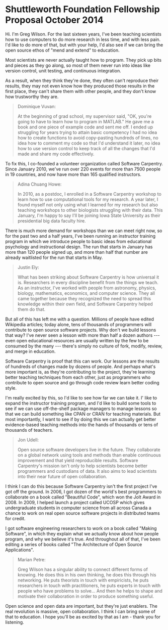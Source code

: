 Shuttleworth Foundation Fellowship Proposal October 2014
========================================================

Hi.  I'm Greg Wilson.  For the last sixteen years, I've been teaching
scientists how to use computers to do more research in less time, and
with less pain.  I'd like to do more of that, but with your help, I'd
also see if we can bring the open source ethos of "mend and extend" to
education.

Most scientists are never actually taught how to program.  They pick
up bits and pieces as they go along, so most of them never run into
ideas like version control, unit testing, and continuous integration.

As a result, when they think they're done, they often can't reproduce
their results, they may not even know how they produced those results
in the first place, they can't share them with other people, and they
don't know how trustworthy they are.

> Dominique Vuvan:
> 
> At the beginning of grad school, my supervisor said, "OK, you're
> going to have to learn how to program in MATLAB." He gave me a book
> and one piece of example code and sent me off.  I ended up
> struggling for years trying to attain basic competency I had no idea
> how to create functions to avoid copy-pasting hundreds of lines, no
> idea how to comment my code so that I'd understand it later, no idea
> how to use version control to keep track of all the changes that I'd
> made and share my code effectively.

To fix this, I co-founded a volunteer organization called Software
Carpentry.  Since January 2010, we've run over 220 events for more
than 7500 people in 19 countries, and now have more than 165 qualified
instructors.

> Adina Chuang Howe:
>
> In 2010, as a postdoc, I enrolled in a Software Carpentry workshop
> to learn how to use computational tools for my research. A year
> later, I found myself not only using what I learned for my research
> but also teaching workshops to other biologists struggling with
> their data. This January, I'm happy to say I'll be joining Iowa
> State University as their presidential big data faculty hire.

There is much more demand for workshops than we can meet right now, so
for the past two and a half years, I've been running an instructor
training program in which we introduce people to basic ideas from
educational psychology and instructional design.  The run that starts
in January has more than 120 people signed up, and more than half that
number are already waitlisted for the run that starts in May.

> Justin Ely:
>
> What has been striking about Software Carpentry is how universal it
> is. Researchers in every discipline benefit from the things we
> teach. As an instructor, I've worked with people from astronomy,
> physics, biology, mathematics, economics, and computer science. They
> all came together because they recognized the need to spread this
> knowledge within their own field, and Software Carpentry helped them
> do that.

But all of this has left me with a question.  Millions of people have
edited Wikipedia articles; today alone, tens of thousands of
programmers will contribute to open source software projects.  Why
don't we build lessons that way?  I've never seen a lesson with more
than half a dozen authors --- even open educational resources are
usually written by the few to be consumed by the many --- there's
simply no culture of fork, modify, review, and merge in education.

Software Carpentry is proof that this can work.  Our lessons are the
results of hundreds of changes made by dozens of people.  And perhaps
what's more important is, as they're contributing to the project,
they're learning better teaching techniques from each other, just as
programmers who contribute to open source and go through code review
learn better coding style.

I'm really excited by this, so I'd like to see how far we can take it.
I' like to expand the instructor training program, and I'd like to
build some tools to see if we can use off-the-shelf package managers
to manage lessons so that we can build something like CPAN or CRAN for
teaching materials.  But most importantly, I want to see if by doing
this we can actually get better evidence-based teaching methods into
the hands of thousands or tens of thousands of teachers.

> Jon Udell:
>
> Open source software developers live in the future.  They
> collaborate on a global network using tools and methods than enable
> continuous improvement and that yield reproducible results.
> Software Carpentry's mission isn't only to help scientists become
> better programmers and custodians of data.  It also aims to lead
> scientists into their near future of open collaboration.

I think I can do this because Software Carpentry isn't the first
project I've got off the ground.  In 2006, I got dozen of the world's
best programmers to collaborate on a book called "Beautiful Code",
which won the Jolt Award in 2008.  In 2009, I helped launch a project
called UCOSP which gives undergraduate students in computer science
from all across Canada a chance to work on real open source software
projects in distributed teams for credit.  

I got software engineering researchers to work on a book called
"Making Software", in which they explain what we actually know about
how people program, and why we believe it's true.  And throughout all
of that, I've been editing a series of books called "The Architecture
of Open Source Applications".

> Marian Petre:
>
> Greg Wilson has a singular ability to connect different forms of
> knowing. He does this in his own thinking, he does this through his
> networking.  He puts theorists in touch with empiricists, he puts
> researchers in touch with practitioners, he puts experts in touch
> with people who have problems to solve... And then he helps to shape
> and motivate their collaboration in order to produce something
> useful.

Open science and open data are important, but they're just enablers.
The real revolution is massive, open collaboration.  I think I can
bring some of that to education.  I hope you'll be as excited by that
as I am - thank you for listening.
